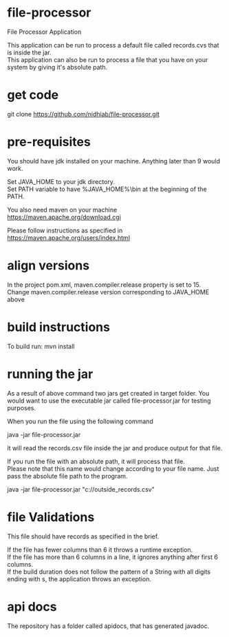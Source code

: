 # file-processor
File Processor Application

This application can be run to process a default file called records.cvs that is inside the jar.<br/>
This application can also be run to process a file that you have on your system by giving it's absolute path.

# get code
git clone https://github.com/nidhiab/file-processor.git

# pre-requisites
You should have jdk installed on your machine. Anything later than 9 would work.<br/>

Set JAVA_HOME to your jdk directory. <br/>
Set PATH variable to have %JAVA_HOME%\bin at the beginning of the PATH.<br/>

You also need maven on your machine <br/>
https://maven.apache.org/download.cgi

Please follow instructions as specified in  <br/>
https://maven.apache.org/users/index.html

# align versions
In the project pom.xml, maven.compiler.release property is set to 15. <br/> 
Change maven.compiler.release version corresponding to JAVA_HOME above <br/>

# build instructions
To build run: 
mvn install

# running the jar
As a result of above command two jars get created in target folder. You would want to use the executable jar called file-processor.jar for testing purposes.

When you run the file using the following command

java -jar file-processor.jar

it will read the records.csv file inside the jar and produce output for that file.

If you run the file with an absolute path, it will process that file. <br/>
Please note that this name would change according to your file name. Just pass the absolute file path to the program. <br/>

java -jar file-processor.jar "c://outside_records.csv"   

# file Validations
This file should have records as specified in the brief.

If the file has fewer columns than 6 it throws a runtime exception.<br/>
If the file has more than 6 columns in a line, it ignores anything after first 6 columns.<br/>
If the build duration does not follow the pattern of a String with all digits ending with s, the application throws an exception.

# api docs
The repository has a folder called apidocs, that has generated javadoc.
